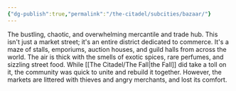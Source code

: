 ```yaml
---
{"dg-publish":true,"permalink":"/the-citadel/subcities/bazaar/"}
---
```



The bustling, chaotic, and overwhelming mercantile and trade hub. This isn't just a market street; it's an entire district dedicated to commerce. It's a maze of stalls, emporiums, auction houses, and guild halls from across the world. The air is thick with the smells of exotic spices, rare perfumes, and sizzling street food. While [[The Citadel/The Fall\|the Fall]] did take a toll on it, the community was quick to unite and rebuild it together. However, the markets are littered with thieves and angry merchants, and lost its comfort.